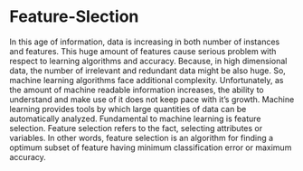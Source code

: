 # Feature-Slection
In this age of information, data is increasing in both number of instances and features. This huge amount of features cause serious problem with respect to learning algorithms and accuracy. Because, in high dimensional data, the number of irrelevant and redundant data might be also huge. So, machine learning algorithms face additional complexity. Unfortunately, as the amount of machine readable information increases, the ability to understand and make use of it does not keep pace with it’s growth. Machine learning provides tools by which large quantities of data can be automatically analyzed. Fundamental to machine learning is feature selection. Feature selection refers to the fact, selecting attributes or variables. In other words, feature selection is an algorithm for finding a optimum subset of feature having minimum classification error or maximum accuracy.
